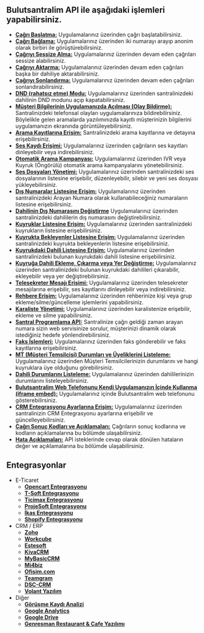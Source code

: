 **Bulutsantralim API ile aşağıdaki işlemleri yapabilirsiniz.**
----
* **[Çağrı Başlatma:](https://github.com/verimor/Bulutsantralim-API/blob/master/begin_call.md)** Uygulamalarınız üzerinden çağrı başlatabilirsiniz.
* **[Çağrı Bağlama:](https://github.com/verimor/Bulutsantralim-API/blob/master/bridge.md)** Uygulamalarınız üzerinden iki numarayı arayıp anonim olarak birbiri ile görüştürebilirsiniz.
* **[Çağrıyı Sessize Alma:](https://github.com/verimor/Bulutsantralim-API/blob/master/mute.md)** Uygulamalarınız üzerinden devam eden çağrıları sessize alabilirsiniz.
* **[Çağrıyı Aktarma:](https://github.com/verimor/Bulutsantralim-API/blob/master/transfer.md)** Uygulamalarınız üzerinden devam eden çağrıları başka bir dahiliye aktarabilirsiniz.
* **[Çağrıyı Sonlandırma:](https://github.com/verimor/Bulutsantralim-API/blob/master/hangup_call.md)** Uygulamalarınız üzerinden devam eden çağrıları sonlandırabilirsiniz.
* **[DND (rahatsız etme) Modu:](https://github.com/verimor/Bulutsantralim-API/blob/master/dnd.md)** Uygulamalarınız üzerinden santralinizdeki dahilinin DND modunu açıp kapatabilirsiniz.
* **[Müşteri Bilgilerinin Uygulamanızda Açılması (Olay Bildirme):](https://github.com/verimor/Bulutsantralim-API/blob/master/report_event.md)** Santralinizdeki telefonsal olayları uygulamalarınıza bildirebilirsiniz. Böylelikle gelen aramalarda yazılımınızda kayıtlı müşterinizin bilgilerini uygulamanızın ekranında görüntüleyebilirsiniz.
* **[Arama Kayıtlarına Erişim:](https://github.com/verimor/Bulutsantralim-API/blob/master/cdrs.md)** Santralinizdeki arama kayıtlarına ve detayına erişebilirsiniz.
* **[Ses Kaydı Erişimi:](https://github.com/verimor/Bulutsantralim-API/blob/master/recording.md)** Uygulamalarınız üzerinden çağrıların ses kayıtları dinleyebilir veya indirebilirsiniz.
* **[Otomatik Arama Kampanyası:](https://github.com/verimor/Bulutsantralim-API/blob/master/ivr_campaigns.md)** Uygulamalarınız üzerinden IVR veya Kuyruk (Öngörülü) otomatik arama kampanyalarını yönetebilirsiniz.
* **[Ses Dosyaları Yönetimi:](https://github.com/verimor/Bulutsantralim-API/blob/master/announcements.md)** Uygulamalarınız üzerinden santralinizdeki ses dosyalarının listesine erişebilir, düzenleyebilir, silebir ve yeni ses dosyası yükleyebilirsiniz.
* **[Dış Numaralar Listesine Erişim:](https://github.com/verimor/Bulutsantralim-API/blob/master/caller_ids.md)** Uygulamalarınız üzerinden santralinizdeki Arayan Numara olarak kullanabileceğiniz numaraların listesine erişebilirsiniz.
* **[Dahilinin Dış Numarasını Değiştirme](https://github.com/verimor/Bulutsantralim-API/blob/master/user_caller_id.md)** Uygulamalarınız üzerinden santralinizdeki dahililerin dış numarasını değiştirebilirsiniz.
* **[Kuyruklar Listesine Erişim:](https://github.com/verimor/Bulutsantralim-API/blob/master/queues.md#kuyruklar-li%CC%87stesi%CC%87ne-eri%CC%87%C5%9Fi%CC%87m)** Uygulamalarınız üzerinden santralinizdeki kuyrukların listesine erişebilirsiniz.
* **[Kuyrukta Bekleyenler Listesine Erişim:](https://github.com/verimor/Bulutsantralim-API/blob/master/queues.md#kuyrukta-bekleyenler-li%CC%87stesi%CC%87ne-eri%CC%87%C5%9Fi%CC%87m)** Uygulamalarınız üzerinden santralinizdeki kuyrukta bekleyenlerin listesine erişebilirsiniz.
* **[Kuyrukdaki Dahili Listesine Erişim:](https://github.com/verimor/Bulutsantralim-API/blob/master/queues.md#kuyrukdaki%CC%87-dahi%CC%87li%CC%87-li%CC%87stesi%CC%87ne-eri%CC%87%C5%9Fi%CC%87m)** Uygulamalarınız üzerinden santralinizdeki bulunan kuyrukdaki dahili listesine erişebilirsiniz.
* **[Kuyruğa Dahili Ekleme, Çıkarma veya Yer Değiştirme:](https://github.com/verimor/Bulutsantralim-API/blob/master/queues.md#kuyru%C4%9Fa-dahi%CC%87li%CC%87-ekleme-%C3%A7ikarma-veya-yer-de%C4%9Fi%CC%87%C5%9Fti%CC%87rme)** Uygulamalarınız üzerinden santralinizdeki bulunan kuyrukdaki dahilileri çıkarabilir, ekleyebilir veya yer değiştirebilirsiniz.
* **[Telesekreter Mesajı Erişimi:](https://github.com/verimor/Bulutsantralim-API/blob/master/voicemails.md)** Uygulamalarınız üzerinden telesekreter mesajılarına erişebilir, ses kayıtlarını dinleyebilir veya indirebilirsiniz.
* **[Rehbere Erişim:](https://github.com/verimor/Bulutsantralim-API/blob/master/phonebook.md)** Uygulamalarınız üzerinden rehberinize kişi veya grup ekleme/silme/güncelleme işlemlerini yapabilirsiniz.
* **[Karaliste Yönetimi:](https://github.com/verimor/Bulutsantralim-API/blob/master/blocked_numbers.md)** Uygulamalarınız üzerinden karalistenize erişebilir, ekleme ve silme yapabilirsiniz.
* **[Santral Programlama API:](https://github.com/verimor/Bulutsantralim-API/blob/master/advisory_webhook.md)** Santralinize çağrı geldiği zaman arayan numara sizin web servisinize sorulur, müşterinizi dinamik olarak istediğiniz hedefe yönlendirebilirsiniz.
* **[Faks İşlemleri:](https://github.com/verimor/Bulutsantralim-API/blob/master/faxes.md)** Uygulamalarınız üzerinden faks gönderebilir ve faks kayıtlarına erişebilirsiniz.
* **[MT (Müşteri Temsilcisi) Durumları ve Üyeliklerini Listeleme:](https://github.com/verimor/Bulutsantralim-API/blob/master/agent_status.md)** Uygulamalarınız üzerinden Müşteri Temsilcilerinizin durumlarını ve hangi kuyruklara üye olduğunu görebilirsiniz.
* **[Dahili Durumlarını Listeleme:](https://github.com/verimor/Bulutsantralim-API/blob/master/user_status.md)** Uygulamalarınız üzerinden dahililerinizin durumlarını listeleyebilirsiniz.
* **[Bulutsantralim Web Telefonunu Kendi Uygulamanızın İçinde Kullanma (iframe embed):](https://github.com/verimor/Bulutsantralim-API/blob/master/webphone_iframe.md)** Uygulamalarınız içinde Bulutsantralim web telefonunu gösterebilirsiniz.
* **[CRM Entegrasyonu Ayarlarına Erişim:](https://github.com/verimor/Bulutsantralim-API/blob/master/crm_integrations.md)** Uygulamalarınız üzerinden santralinizin CRM Entegrasyonu ayarlarına erişebilir ve güncelleyebilirsiniz.
* **[Çağrı Sonuç Kodları ve Açıklamaları:](https://github.com/verimor/Bulutsantralim-API/blob/master/cagri-sonuc-kodlari.md)** Çağrıların sonuç kodlarına ve kodların açıklamalarına bu bölümde ulaşabilirsiniz.
* **[Hata Açıklamaları:](https://github.com/verimor/Bulutsantralim-API/blob/master/errors.md)** API isteklerinde cevap olarak dönülen hataların değer ve açıklamalarına bu bölümde ulaşabilirsiniz.



**Entegrasyonlar**
----
- E-Ticaret
  - **[Opencart Entegrasyonu](https://github.com/verimor/Bulutsantralim-API/tree/master/integrations/opencart)**
  - **[T-Soft Entegrasyonu](https://github.com/verimor/Bulutsantralim-API/tree/master/integrations/tsoft)**
  - **[Ticimax Entegrasyonu](https://github.com/verimor/Bulutsantralim-API/tree/master/integrations/ticimax)**
  - **[ProjeSoft Entegrasyonu](https://github.com/verimor/Bulutsantralim-API/tree/master/integrations/projesoft)**
  - **[İkas Entegrasyonu](https://github.com/verimor/Bulutsantralim-API/tree/master/integrations/ikas)**
  - **[Shopify Entegrasyonu](https://github.com/verimor/Bulutsantralim-API/tree/master/integrations/shopify)**
- CRM / ERP
  - **[Zoho](https://www.bulutsantralim.com/entegrasyonlar/zohocrm-bulutsantralim-entegrasyonu/)**
  - **[Workcube](https://www.bulutsantralim.com/entegrasyonlar/workcube-bulutsantralim-entegrasyonu/)**
  - **[Estesoft](https://www.bulutsantralim.com/entegrasyonlar/estesoft-bulutsantralim-entegrasyonu/)**
  - **[KivaCRM](https://www.bulutsantralim.com/entegrasyonlar/kivacrm-bulutsantralim-entegrasyonu/)**
  - **[MyBasicCRM](https://www.bulutsantralim.com/entegrasyonlar/#1502967588846-c703b87b-e30b)**
  - **[Mi4biz](https://www.bulutsantralim.com/entegrasyonlar/#1502967588846-c703b87b-e30b)**
  - **[Ofisim.com](https://www.bulutsantralim.com/entegrasyonlar/ofisim-com-bulutsantralim-entegrasyonu/)**
  - **[Teamgram ](https://www.bulutsantralim.com/entegrasyonlar/#1502967588846-c703b87b-e30b)**
  - **[DSC-CRM](https://www.bulutsantralim.com/entegrasyonlar/#1502967588846-c703b87b-e30b)**
  - **[Volant Yazılım](https://www.bulutsantralim.com/entegrasyonlar/#1502967588846-c703b87b-e30b)**
- Diğer
  - **[Görüşme Kaydı Analizi](https://www.bulutsantralim.com/gorusme-kaydi-analizi-speech-analytics-entegrasyonu/)**
  - **[Google Analytics](https://www.bulutsantralim.com/entegrasyonlar/#1502970320930-4f0a2cea-b291)**
  - **[Google Drive](https://www.bulutsantralim.com/entegrasyonlar/#1502970320930-4f0a2cea-b291)**
  - **[Genresman Restaurant & Cafe Yazılımı](https://www.bulutsantralim.com/entegrasyonlar/#1502970320930-4f0a2cea-b291)**

